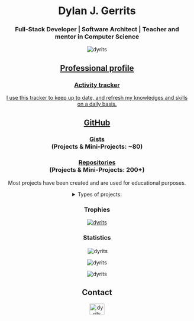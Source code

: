 <h1 align="center">Dylan J. Gerrits</h1>
<h3 align="center">Full-Stack Developer | Software Architect | Teacher and mentor in Computer Science </h3>

<p align="center"> <img src="https://komarev.com/ghpvc/?username=dyrits&label=Profile%20views&color=0e75b6&style=flat" alt="dyrits" /></p>

<h2 align="center"><a href="https://dyrits.notion.site/professional-profile">Professional profile</h2>
  
<h3 align="center"><a href="https://dyrits.notion.site/activity-tracker">Activity tracker</h3>
<p  align="center">I use this tracker to keep up to date, and refresh my knowledges and skills on a daily basis.<p>

<h2 align="center">GitHub</h2>
<h3 align="center"><a href="https://gist.github.com/Dyrits">Gists</a><br>(Projects & Mini-Projects: ~80)</h3>
<h3 align="center"><a href="https://github.com/Dyrits?tab=repositoriess">Repositories</a><br>(Projects & Mini-Projects: 200+)</h3>
<p  align="center">Most projects have been created and are used for educational purposes.</p>

<details align="center"><summary>Types of projects:</summary>

<div align="justify">

- *Assessment*: Projects created specifically for job interviews, coding challenges, or technical evaluations. These projects demonstrate technical proficiency, problem-solving abilities, and coding standards within defined constraints and evaluation criteria.
- *Educational*: Projects designed to teach or demonstrate specific concepts, technologies, or methodologies. These projects should come with detailed documentation and examples (but that's usually not always the case).
- *Personal*: Projects created for personal use or interests. These could be anything from hobby projects to tools you find useful in your day-to-day life.
- ⁠*Refresher*: Projects aimed at refreshing or updating knowledge and skills in a particular area. These can be simple exercises or comprehensive projects revisiting concepts already learned before.
- ⁠*Exploratory*: Projects that involve experimenting with new technologies, techniques, or ideas. These projects are typically more open-ended and focused on discovery and learning.
- *Professional*: Projects done for work or as part of your professional development. These could include client projects, portfolio pieces, or contributions to open source.
- ⁠*Collaborative*: Projects where multiple people are contributing. These can be open source projects, team projects, or any other type of collaborative effort.
- *Prototype*: Projects that are in an early stage of development. These are often used to test ideas and gather feedback before committing to a full-scale implementation.
- ⁠*Template*: Projects that serve as a starting point for other projects. These often include a basic setup and can be used as a blueprint for similar projects.

</div>

</details>

<h3 align="center">Trophies</h3>

<p align="center"> <a href="https://github.com/ryo-ma/github-profile-trophy"><img src="https://github-profile-trophy.vercel.app/?username=dyrits" alt="dyrits" /></a> </p>

<h3 align="center">Statistics</h3>

<p align="center">&nbsp;<img align="center" src="https://github-readme-stats.vercel.app/api?username=dyrits&show_icons=true&locale=en" alt="dyrits" /></p>
<p align="center"><img align="center" src="https://github-readme-streak-stats.herokuapp.com/?user=dyrits&" alt="dyrits" /></p>
<p align="center"><img align="center" src="https://github-readme-stats.vercel.app/api/top-langs?username=dyrits&show_icons=true&locale=en&layout=compact" alt="dyrits" /></p>

<h2 align="center">Contact</h2>
<p align="center">
<a href="https://linkedin.com/in/dyrits" target="blank"><img align="center" src="https://raw.githubusercontent.com/rahuldkjain/github-profile-readme-generator/master/src/images/icons/Social/linked-in-alt.svg" alt="dyrits" height="30" width="40" /></a>
</p>
